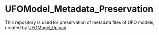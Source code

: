 # UFOModel_Metadata_Preservation
This repository is used for preservation of metadata files of UFO models, created by [UFOModel_Upload](https://github.com/ThanosWang/UFOModel_Upload_Download)
